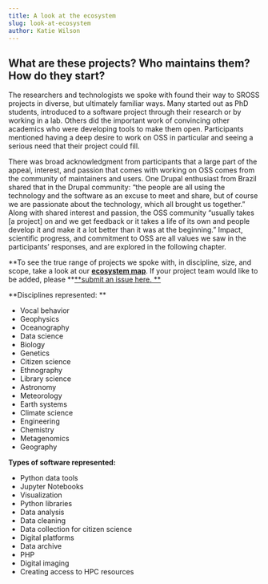 ```yaml
---
title: A look at the ecosystem
slug: look-at-ecosystem
author: Katie Wilson
---
```

## What are these projects? Who maintains them? How do they start?

The researchers and technologists we spoke with found their way to SROSS projects in diverse, but ultimately familiar ways. Many started out as PhD students, introduced to a software project through their research or by working in a lab. Others did the important work of convincing other academics who were developing tools to make them open. Participants mentioned having a deep desire to work on OSS in particular and seeing a serious need that their project could fill.  

There was broad acknowledgment from participants that a large part of the appeal, interest, and passion that comes with working on OSS comes from the community of maintainers and users. One Drupal enthusiast from Brazil shared that in the Drupal community:  “the people are all using the technology and the software as an excuse to meet and share, but of course we are passionate about the technology, which all brought us together.” Along with shared interest and passion, the OSS community “usually takes \[a project] on and we get feedback or it takes a life of its own and people develop it and make it a lot better than it was at the beginning.”  Impact, scientific progress, and commitment to OSS are all values we saw in the participants’ responses, and are explored in the following chapter. 

**To see the true range of projects we spoke with, in discipline, size, and scope, take a look at our **[**ecosystem map**](/about/ecosystem-map/)**. If your project team would like to be added, please **[**submit an issue here. **](https://github.com/simplysecure/USER_project/issues/new)

**Disciplines represented: **

* Vocal behavior
* Geophysics 
* Oceanography
* Data science 
* Biology
* Genetics
* Citizen science
* Ethnography
* Library science 
* Astronomy
* Meteorology
* Earth systems 
* Climate science
* Engineering
* Chemistry
* Metagenomics
* Geography

**Types of software represented:**

* Python data tools 
* Jupyter Notebooks 
* Visualization 
* Python libraries
* Data analysis 
* Data cleaning
* Data collection for citizen science
* Digital platforms 
* Data archive
* PHP
* Digital imaging
* Creating access to HPC resources
